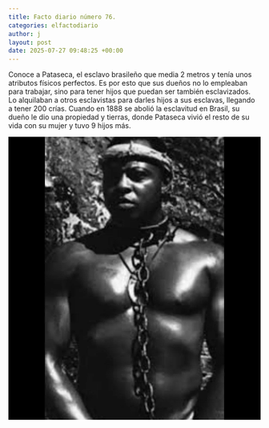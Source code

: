 ```yaml
---
title: Facto diario número 76.
categories: elfactodiario
author: j
layout: post
date: 2025-07-27 09:48:25 +00:00
---
```

Conoce a Pataseca, el esclavo brasileño que media 2 metros y tenía unos atributos físicos perfectos. Es por esto que sus dueños no lo empleaban para trabajar, sino para tener hijos que puedan ser también esclavizados. Lo alquilaban a otros esclavistas para darles hijos a sus esclavas, llegando a tener 200 crías. Cuando en 1888 se abolió la esclavitud en Brasil, su dueño le dio una propiedad y tierras, donde Pataseca vivió el resto de su vida con su mujer y tuvo 9 hijos más.

![2025_07_27_09_48_32_untitled-1.webp](assets/2025_07_27_09_48_32_untitled-1.webp)
